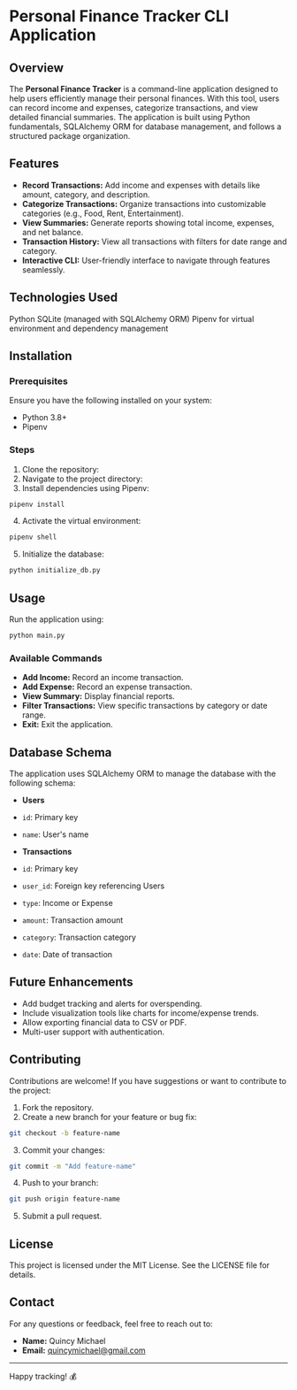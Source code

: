 # Personal Finance Tracker CLI Application

## Overview
The **Personal Finance Tracker** is a command-line application designed to help users efficiently manage their personal finances. With this tool, users can record income and expenses, categorize transactions, and view detailed financial summaries. The application is built using Python fundamentals, SQLAlchemy ORM for database management, and follows a structured package organization.

## Features
- **Record Transactions:** Add income and expenses with details like amount, category, and description.
- **Categorize Transactions:** Organize transactions into customizable categories (e.g., Food, Rent, Entertainment).
- **View Summaries:** Generate reports showing total income, expenses, and net balance.
- **Transaction History:** View all transactions with filters for date range and category.
- **Interactive CLI:** User-friendly interface to navigate through features seamlessly.

## Technologies Used
Python
SQLite (managed with SQLAlchemy ORM)
Pipenv for virtual environment and dependency management

## Installation
### Prerequisites
Ensure you have the following installed on your system:
- Python 3.8+
- Pipenv

### Steps
1. Clone the repository:
2. Navigate to the project directory:
3. Install dependencies using Pipenv:
```bash
pipenv install
```
4. Activate the virtual environment:
```bash
pipenv shell
```
5. Initialize the database:
```bash
python initialize_db.py
```

## Usage
Run the application using:
```bash
python main.py
```

### Available Commands
- **Add Income:** Record an income transaction.
- **Add Expense:** Record an expense transaction.
- **View Summary:** Display financial reports.
- **Filter Transactions:** View specific transactions by category or date range.
- **Exit:** Exit the application.

## Database Schema
The application uses SQLAlchemy ORM to manage the database with the following schema:

- **Users**
- `id`: Primary key
- `name`: User's name

- **Transactions**
- `id`: Primary key
- `user_id`: Foreign key referencing Users
- `type`: Income or Expense
- `amount`: Transaction amount
- `category`: Transaction category
- `date`: Date of transaction

## Future Enhancements
- Add budget tracking and alerts for overspending.
- Include visualization tools like charts for income/expense trends.
- Allow exporting financial data to CSV or PDF.
- Multi-user support with authentication.

## Contributing
Contributions are welcome! If you have suggestions or want to contribute to the project:
1. Fork the repository.
2. Create a new branch for your feature or bug fix:
```bash
git checkout -b feature-name
```
3. Commit your changes:
```bash
git commit -m "Add feature-name"
```
4. Push to your branch:
```bash
git push origin feature-name
```
5. Submit a pull request.

## License
This project is licensed under the MIT License. See the LICENSE file for details.

## Contact
For any questions or feedback, feel free to reach out to:
- **Name:** Quincy Michael
- **Email:** quincymichael@gmail.com

---

Happy tracking! 💰
